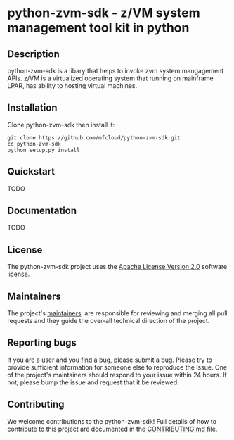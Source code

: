 
# python-zvm-sdk - z/VM system management tool kit in python

## Description
python-zvm-sdk is a libary that helps to invoke zvm system mangagement APIs.
z/VM is a virtualized operating system that running on mainframe LPAR, has ability to hosting virtual machines.

## Installation
Clone python-zvm-sdk then install it:
```
git clone https://github.com/mfcloud/python-zvm-sdk.git
cd python-zvm-sdk
python setup.py install
```

## Quickstart
TODO

## Documentation
TODO

## License <a name="license"></a>
The python-zvm-sdk project uses the [Apache License Version 2.0](LICENSE) software license.

## Maintainers
The project's [maintainers](MAINTAINERS.txt): are responsible for reviewing and merging all pull requests and they guide the over-all technical direction of the project.

## Reporting bugs
If you are a user and you find a bug, please submit a [bug](https://bugs.launchpad.net/python-zvm-sdk). Please try to provide sufficient information for someone else to reproduce the issue. One of the project's maintainers should respond to your issue within 24 hours. If not, please bump the issue and request that it be reviewed.

## Contributing
We welcome contributions to the python-zvm-sdk! Full details of how to contribute to this project are documented in the [CONTRIBUTING.md](CONTRIBUTING.md) file.

